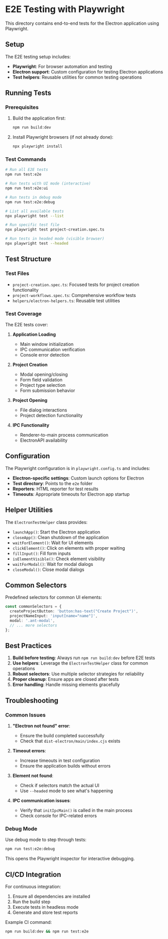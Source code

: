 # E2E Testing with Playwright

This directory contains end-to-end tests for the Electron application using Playwright.

## Setup

The E2E testing setup includes:

- **Playwright**: For browser automation and testing
- **Electron support**: Custom configuration for testing Electron applications
- **Test helpers**: Reusable utilities for common testing operations

## Running Tests

### Prerequisites

1. Build the application first:
   ```bash
   npm run build:dev
   ```

2. Install Playwright browsers (if not already done):
   ```bash
   npx playwright install
   ```

### Test Commands

```bash
# Run all E2E tests
npm run test:e2e

# Run tests with UI mode (interactive)
npm run test:e2e:ui

# Run tests in debug mode
npm run test:e2e:debug

# List all available tests
npx playwright test --list

# Run specific test file
npx playwright test project-creation.spec.ts

# Run tests in headed mode (visible browser)
npx playwright test --headed
```

## Test Structure

### Test Files

- `project-creation.spec.ts`: Focused tests for project creation functionality
- `project-workflows.spec.ts`: Comprehensive workflow tests
- `helpers/electron-helpers.ts`: Reusable test utilities

### Test Coverage

The E2E tests cover:

1. **Application Loading**
   - Main window initialization
   - IPC communication verification
   - Console error detection

2. **Project Creation**
   - Modal opening/closing
   - Form field validation
   - Project type selection
   - Form submission behavior

3. **Project Opening**
   - File dialog interactions
   - Project detection functionality

4. **IPC Functionality**
   - Renderer-to-main process communication
   - ElectronAPI availability

## Configuration

The Playwright configuration is in `playwright.config.ts` and includes:

- **Electron-specific settings**: Custom launch options for Electron
- **Test directory**: Points to the `e2e` folder
- **Reporters**: HTML reporter for test results
- **Timeouts**: Appropriate timeouts for Electron app startup

## Helper Utilities

The `ElectronTestHelper` class provides:

- `launchApp()`: Start the Electron application
- `closeApp()`: Clean shutdown of the application
- `waitForElement()`: Wait for UI elements
- `clickElement()`: Click on elements with proper waiting
- `fillInput()`: Fill form inputs
- `isElementVisible()`: Check element visibility
- `waitForModal()`: Wait for modal dialogs
- `closeModal()`: Close modal dialogs

## Common Selectors

Predefined selectors for common UI elements:

```typescript
const commonSelectors = {
  createProjectButton: 'button:has-text("Create Project")',
  projectNameInput: 'input[name="name"]',
  modal: '.ant-modal',
  // ... more selectors
};
```

## Best Practices

1. **Build before testing**: Always run `npm run build:dev` before E2E tests
2. **Use helpers**: Leverage the `ElectronTestHelper` class for common operations
3. **Robust selectors**: Use multiple selector strategies for reliability
4. **Proper cleanup**: Ensure apps are closed after tests
5. **Error handling**: Handle missing elements gracefully

## Troubleshooting

### Common Issues

1. **"Electron not found" error**:
   - Ensure the build completed successfully
   - Check that `dist-electron/main/index.cjs` exists

2. **Timeout errors**:
   - Increase timeouts in test configuration
   - Ensure the application builds without errors

3. **Element not found**:
   - Check if selectors match the actual UI
   - Use `--headed` mode to see what's happening

4. **IPC communication issues**:
   - Verify that `initIpcMain()` is called in the main process
   - Check console for IPC-related errors

### Debug Mode

Use debug mode to step through tests:

```bash
npm run test:e2e:debug
```

This opens the Playwright inspector for interactive debugging.

## CI/CD Integration

For continuous integration:

1. Ensure all dependencies are installed
2. Run the build step
3. Execute tests in headless mode
4. Generate and store test reports

Example CI command:
```bash
npm run build:dev && npm run test:e2e
```